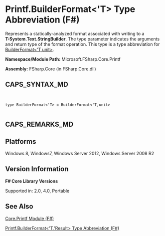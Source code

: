 # Printf.BuilderFormat<'T> Type Abbreviation (F#)

Represents a statically-analyzed format associated with writing to a **T:System.Text.StringBuilder**. The type parameter indicates the arguments and return type of the format operation. This type is a type abbreviation for [BuilderFormat&lt;'T,unit&gt;](http://msdn.microsoft.com/en-us/library/79f817c8-9d0c-440c-9174-d6ef1eabcaa0).

**Namespace/Module Path:** Microsoft.FSharp.Core.Printf

**Assembly:** FSharp.Core (in FSharp.Core.dll)


## CAPS_SYNTAX_MD



```


type BuilderFormat<'T> = BuilderFormat<'T,unit>


```



## CAPS_REMARKS_MD

## Platforms
Windows 8, Windows7, Windows Server 2012, Windows Server 2008 R2


## Version Information
**F# Core Library Versions**

Supported in: 2.0, 4.0, Portable




## See Also
[Core.Printf Module &#40;F&#35;&#41;](Core.Printf+Module+%28F%23%29.md)

[Printf.BuilderFormat&#60;'T,'Result&#62; Type Abbreviation &#40;F&#35;&#41;](Printf.BuilderFormatL%27T%2C%27ResultR+Type+Abbreviation+%28F%23%29.md)


